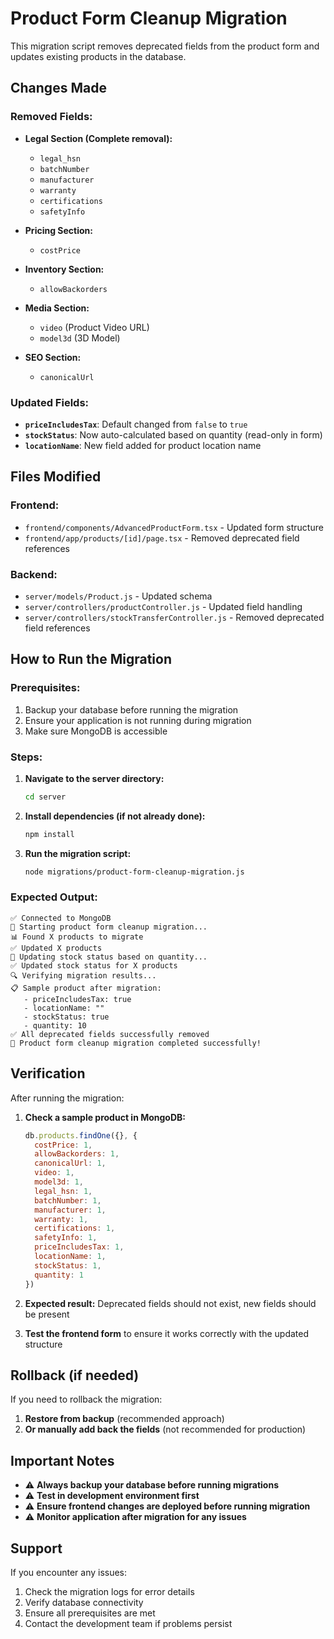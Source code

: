 # Product Form Cleanup Migration

This migration script removes deprecated fields from the product form and updates existing products in the database.

## Changes Made

### Removed Fields:
- **Legal Section (Complete removal):**
  - `legal_hsn`
  - `batchNumber`
  - `manufacturer`
  - `warranty`
  - `certifications`
  - `safetyInfo`

- **Pricing Section:**
  - `costPrice`

- **Inventory Section:**
  - `allowBackorders`

- **Media Section:**
  - `video` (Product Video URL)
  - `model3d` (3D Model)

- **SEO Section:**
  - `canonicalUrl`

### Updated Fields:
- **`priceIncludesTax`**: Default changed from `false` to `true`
- **`stockStatus`**: Now auto-calculated based on quantity (read-only in form)
- **`locationName`**: New field added for product location name

## Files Modified

### Frontend:
- `frontend/components/AdvancedProductForm.tsx` - Updated form structure
- `frontend/app/products/[id]/page.tsx` - Removed deprecated field references

### Backend:
- `server/models/Product.js` - Updated schema
- `server/controllers/productController.js` - Updated field handling
- `server/controllers/stockTransferController.js` - Removed deprecated field references

## How to Run the Migration

### Prerequisites:
1. Backup your database before running the migration
2. Ensure your application is not running during migration
3. Make sure MongoDB is accessible

### Steps:

1. **Navigate to the server directory:**
   ```bash
   cd server
   ```

2. **Install dependencies (if not already done):**
   ```bash
   npm install
   ```

3. **Run the migration script:**
   ```bash
   node migrations/product-form-cleanup-migration.js
   ```

### Expected Output:
```
✅ Connected to MongoDB
🚀 Starting product form cleanup migration...
📊 Found X products to migrate
✅ Updated X products
🔄 Updating stock status based on quantity...
✅ Updated stock status for X products
🔍 Verifying migration results...
📋 Sample product after migration:
   - priceIncludesTax: true
   - locationName: ""
   - stockStatus: true
   - quantity: 10
✅ All deprecated fields successfully removed
🎉 Product form cleanup migration completed successfully!
```

## Verification

After running the migration:

1. **Check a sample product in MongoDB:**
   ```javascript
   db.products.findOne({}, {
     costPrice: 1,
     allowBackorders: 1,
     canonicalUrl: 1,
     video: 1,
     model3d: 1,
     legal_hsn: 1,
     batchNumber: 1,
     manufacturer: 1,
     warranty: 1,
     certifications: 1,
     safetyInfo: 1,
     priceIncludesTax: 1,
     locationName: 1,
     stockStatus: 1,
     quantity: 1
   })
   ```

2. **Expected result:** Deprecated fields should not exist, new fields should be present

3. **Test the frontend form** to ensure it works correctly with the updated structure

## Rollback (if needed)

If you need to rollback the migration:

1. **Restore from backup** (recommended approach)
2. **Or manually add back the fields** (not recommended for production)

## Important Notes

- ⚠️ **Always backup your database before running migrations**
- ⚠️ **Test in development environment first**
- ⚠️ **Ensure frontend changes are deployed before running migration**
- ⚠️ **Monitor application after migration for any issues**

## Support

If you encounter any issues:
1. Check the migration logs for error details
2. Verify database connectivity
3. Ensure all prerequisites are met
4. Contact the development team if problems persist